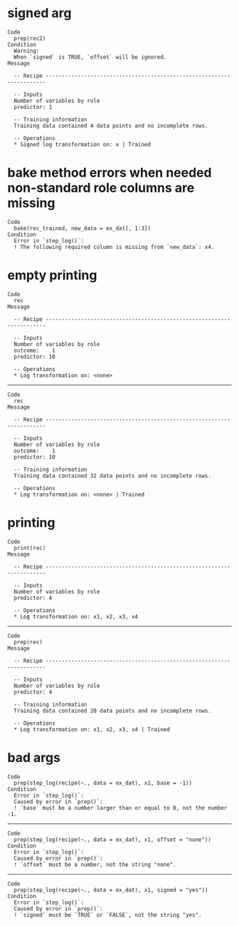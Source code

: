 # signed arg

    Code
      prep(rec2)
    Condition
      Warning:
      When `signed` is TRUE, `offset` will be ignored.
    Message
      
      -- Recipe ----------------------------------------------------------------------
      
      -- Inputs 
      Number of variables by role
      predictor: 1
      
      -- Training information 
      Training data contained 4 data points and no incomplete rows.
      
      -- Operations 
      * Signed log transformation on: x | Trained

# bake method errors when needed non-standard role columns are missing

    Code
      bake(rec_trained, new_data = ex_dat[, 1:3])
    Condition
      Error in `step_log()`:
      ! The following required column is missing from `new_data`: x4.

# empty printing

    Code
      rec
    Message
      
      -- Recipe ----------------------------------------------------------------------
      
      -- Inputs 
      Number of variables by role
      outcome:    1
      predictor: 10
      
      -- Operations 
      * Log transformation on: <none>

---

    Code
      rec
    Message
      
      -- Recipe ----------------------------------------------------------------------
      
      -- Inputs 
      Number of variables by role
      outcome:    1
      predictor: 10
      
      -- Training information 
      Training data contained 32 data points and no incomplete rows.
      
      -- Operations 
      * Log transformation on: <none> | Trained

# printing

    Code
      print(rec)
    Message
      
      -- Recipe ----------------------------------------------------------------------
      
      -- Inputs 
      Number of variables by role
      predictor: 4
      
      -- Operations 
      * Log transformation on: x1, x2, x3, x4

---

    Code
      prep(rec)
    Message
      
      -- Recipe ----------------------------------------------------------------------
      
      -- Inputs 
      Number of variables by role
      predictor: 4
      
      -- Training information 
      Training data contained 20 data points and no incomplete rows.
      
      -- Operations 
      * Log transformation on: x1, x2, x3, x4 | Trained

# bad args

    Code
      prep(step_log(recipe(~., data = ex_dat), x1, base = -1))
    Condition
      Error in `step_log()`:
      Caused by error in `prep()`:
      ! `base` must be a number larger than or equal to 0, not the number -1.

---

    Code
      prep(step_log(recipe(~., data = ex_dat), x1, offset = "none"))
    Condition
      Error in `step_log()`:
      Caused by error in `prep()`:
      ! `offset` must be a number, not the string "none".

---

    Code
      prep(step_log(recipe(~., data = ex_dat), x1, signed = "yes"))
    Condition
      Error in `step_log()`:
      Caused by error in `prep()`:
      ! `signed` must be `TRUE` or `FALSE`, not the string "yes".

